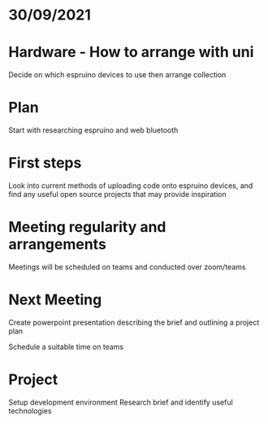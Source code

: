 # 30/09/2021
# Hardware - How to arrange with uni
Decide on which espruino devices to use then arrange collection
# Plan
Start with researching espruino and web bluetooth
# First steps
Look into current methods of uploading code onto espruino devices, and find any useful open source projects that may provide inspiration
# Meeting regularity and arrangements
Meetings will be scheduled on teams and conducted over zoom/teams

# Next Meeting
Create powerpoint presentation describing the brief and outlining a project plan

Schedule a suitable time on teams

# Project 
Setup development environment
Research brief and identify useful technologies

